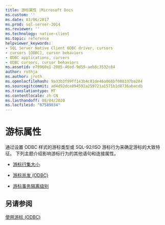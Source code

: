 ```yaml
---
title: 游标属性 |Microsoft Docs
ms.custom: ''
ms.date: 03/06/2017
ms.prod: sql-server-2014
ms.reviewer: ''
ms.technology: native-client
ms.topic: reference
helpviewer_keywords:
- SQL Server Native Client ODBC driver, cursors
- cursors [ODBC], cursor behaviors
- ODBC applications, cursors
- ODBC cursors, cursor behaviors
ms.assetid: e70960e1-2085-46ed-9d55-aeb8c3532c84
author: rothja
ms.author: jroth
ms.openlocfilehash: 9a33b3f99ff143b4c81de46a068bf088337ba204
ms.sourcegitcommit: ad4d92dce894592a259721a1571b1d8736abacdb
ms.translationtype: MT
ms.contentlocale: zh-CN
ms.lasthandoff: 08/04/2020
ms.locfileid: "87589034"
---
```

# <a name="cursor-properties"></a>游标属性
  通过设置 ODBC 样式的游标类型或 SQL-92/ISO 游标行为来确定游标的大致特征。 下列主题介绍影响游标行为的其他语句和连接属性。  
  
-   [游标行集大小](cursor-rowset-size.md)  
  
-   [游标并发 (ODBC)](cursor-concurrency-odbc.md)  
  
-   [游标事务隔离级别](cursor-transaction-isolation-level.md)  
  
## <a name="see-also"></a>另请参阅  
 [使用游标 &#40;ODBC&#41;](../using-cursors-odbc.md)  
  
  
